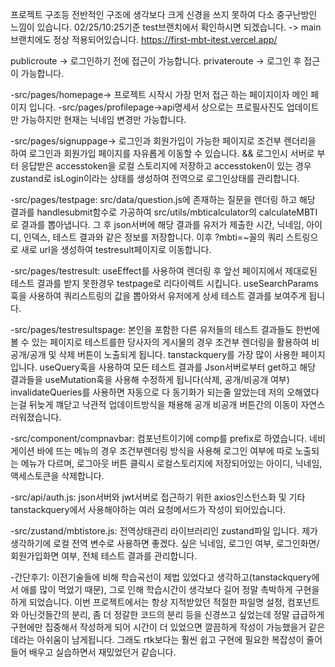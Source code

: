 프로젝트 구조등 전반적인 구조에 생각보다 크게 신경을 쓰지 못하여 다소 중구난방인 느낌이 있습니다.
02/25/10:25기준 test브랜치에서 확인하시면 되겠습니다. -> main브랜치에도 정상 적용되어있습니다.
https://first-mbt-itest.vercel.app/

publicroute -> 로그인하기 전에 접근이 가능합니다.
privateroute -> 로그인 후 접근이 가능합니다.

-src/pages/homepage-> 프로젝트 시작시 가장 먼저 접근 하는 페이지이자 메인 페이지 입니다.
-src/pages/profilepage->api명세서 상으로는 프로필사진도 업데이트만 가능하지만 현재는 닉네임 변경만 가능합니다.

-src/pages/signuppage-> 로그인과 회원가입이 가능한 페이지로 조건부 렌더리을 하여 로그인과 회원가입 페이지를 자유롭게 이동할 수 있습니다.
&& 로그인시 서버로 부터 응답받은 accesstoken을 로컬 스토리지에 저장하고 accesstoken이 있는 경우 zustand로 isLogin이라는 상태를 생성하여 전역으로 로그인상태를 관리합니다.

-src/pages/testpage: src/data/question.js에 존재하는 질문을 렌더링 하고 해당 결과를 handlesubmit함수로 가공하여 src/utils/mbticalculator의 calculateMBTI로 결과를 뽑아냅니다. 그 후 json서버에 해당 결과를 유저가 제출한 시간, 닉네임, 아이디, 인덱스, 테스트 결과와 같은 정보를 저장합니다. 이후 ?mbti=~꼴의 쿼리 스트링으로 새로 url을 생성하여 testresult페이지로 이동합니다.

-src/pages/testresult: useEffect를 사용하여 렌더링 후 앞선 페이지에서 제대로된 테스트 결과를 받지 못한경우 testpage로 리다이렉트 시킵니다. useSearchParams훅을 사용하여 쿼리스트링의 값을 뽑아와서 유저에게 상세 테스트 결과를 보여주게 됩니다.

-src/pages/testresultspage: 본인을 포함한 다른 유저들의 테스트 결과들도 한번에 볼 수 있는 페이지로 테스트를한 당사자의 게시물의 경우 조건부 렌더링을 활용하여 비공개/공개 및 삭제 버튼이 노출되게 됩니다. tanstackquery를 가장 많이 사용한 페이지입니다.
useQuery훅을 사용하여 모든 테스트 결과를 Json서버로부터 get하고 해당 결과들을 useMutation훅을 사용해 수정하게 됩니다(삭제, 공개/비공개 여부) invalidateQueries를 사용하면 자동으로 다 동기화가 되는줄 알았는데 저의 오해였다는걸 뒤늦게 꺠닫고 낙관적 업데이트방식을 채용해 공개 비공개 버튼간의 이동이 자연스러워졌습니다.

-src/component/compnavbar: 컴포넌트이기에 comp를 prefix로 하였습니다. 네비게이션 바에 뜨는 메뉴의 경우 조건부렌더링 방식을 사용해 로그인 여부에 따로 노출되는 메뉴가 다르며, 로그아웃 버튼 클릭시 로컬스토리지에 저장되어있는 아이디, 닉네임, 액세스토큰을 삭제합니다.

-src/api/auth.js: json서버와 jwt서버로 접근하기 위한 axios인스턴스화 및 기타 tanstackquery에서 사용해야하는 여러 요청메서드가 작성이 되어있습니다.

-src/zustand/mbtistore.js: 전역상태관리 라이브러리인 zustand파일 입니다. 제가 생각하기에 로컬 전역 변수로 사용하면 좋겠다. 싶은 닉네임, 로그인 여부, 로그인화면/회원가입화면 여부, 전체 테스트 결과를 관리합니다.

-간단후기: 이전기술들에 비해 학습곡선이 제법 있었다고 생각하고(tanstackquery에서 애를 많이 먹었기 때문), 그로 인해 학습시간이 생각보다 길어 정말 촉박하게 구현을 하게 되었습니다. 이번 프로젝트에서는 항상 지적받았던 적절한 파일명 설정, 컴포넌트와 아닌것들간의 분리, 좀 더 정갈한 코드의 분리 등을 신경쓰고 싶었는데 정말 급급하게 구현에만 집중해서 작성하게 되어 시간이 더 있었으면 깔끔하게 작성이 가능했을거 같은데라는 아쉬움이 남게됩니다. 그래도 rtk보다는 훨씬 쉽고 구현에 필요한 복잡성이 줄어들어 배우고 실습하면서 재밌었던거 같습니다.
